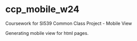 # ccp_mobile_w24
Coursework for SI539 Common Class Project - Mobile View

Generating mobile view for html pages.
